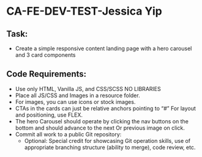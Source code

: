 # CA-FE-DEV-TEST-Jessica Yip

## Task:

* Create a simple responsive content landing page with a hero carousel and 3 card components

## Code Requirements: 

* Use only HTML, Vanilla JS, and CSS/SCSS NO LIBRARIES 
* Place all JS/CSS and Images in a resource folder.
* For images, you can use icons or stock images. 
* CTAs in the cards can just be relative anchors pointing to “#” For layout and positioning, use FLEX. 
* The hero Carousel should operate by clicking the nav buttons on the bottom and should advance to the next Or previous image on click. 
* Commit all work to a public Git repository: 
    - Optional: Special credit for showcasing Git operation skills, use of appropriate branching structure (ability to merge), code review, etc.
